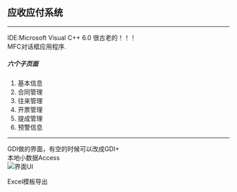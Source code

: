 ## 应收应付系统
---
IDE:Microsoft Visual C++ 6.0   很古老的！！！    
MFC对话框应用程序.

##### 六个子页面
1. 基本信息  
2. 合同管理
3. 往来管理
4. 开票管理
5. 提成管理
6. 预警信息
---
GDI做的界面，有空的时候可以改成GDI+   
本地小数据Access   
![界面UI](https://note.youdao.com/favicon.ico)

Excel模板导出